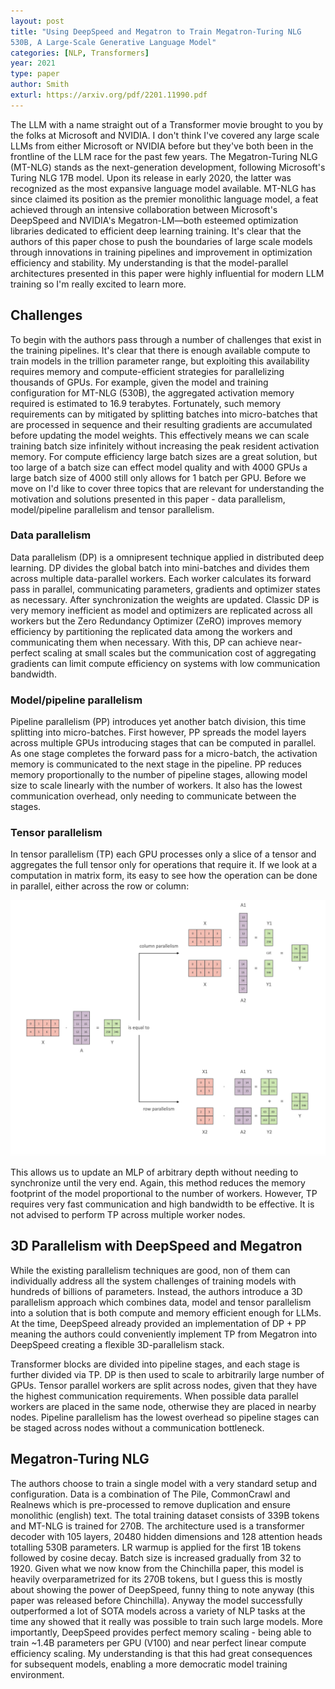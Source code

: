 ```yaml
---
layout: post
title: "Using DeepSpeed and Megatron to Train Megatron-Turing NLG
530B, A Large-Scale Generative Language Model"
categories: [NLP, Transformers]
year: 2021
type: paper
author: Smith
exturl: https://arxiv.org/pdf/2201.11990.pdf
---
```

The LLM with a name straight out of a Transformer movie brought to you by the folks at Microsoft and NVIDIA. I don't think I've covered any large scale LLMs from either Microsoft or NVIDIA before but they've both been in the frontline of the LLM race for the past few years. The Megatron-Turing NLG (MT-NLG) stands as the next-generation development, following Microsoft's Turing NLG 17B model. Upon its release in early 2020, the latter was recognized as the most expansive language model available. MT-NLG has since claimed its position as the premier monolithic language model, a feat achieved through an intensive collaboration between Microsoft's DeepSpeed and NVIDIA's Megatron-LM—both esteemed optimization libraries dedicated to efficient deep learning training. It's clear that the authors of this paper chose to push the boundaries of large scale models through innovations in training pipelines and improvement in optimization efficiency and stability. My understanding is that the model-parallel architectures presented in this paper were highly influential for modern LLM training so I'm really excited to learn more. 

## Challenges
To begin with the authors pass through a number of challenges that exist in the training pipelines. It's clear that there is enough available compute to train models in the trillion parameter range, but exploiting this availability requires memory and compute-efficient strategies for parallelizing thousands of GPUs. For example, given the model and training configuration for MT-NLG (530B), the aggregated activation memory required is estimated to 16.9 terabytes. Fortunately, such memory requirements can by mitigated by splitting batches into micro-batches that are processed in sequence and their resulting gradients are accumulated before updating the model weights. This effectively means we can scale training batch size infinitely without increasing the peak resident activation memory. For compute efficiency large batch sizes are a great solution, but too large of a batch size can effect model quality and with 4000 GPUs a large batch size of 4000 still only allows for 1 batch per GPU. Before we move on I'd like to cover three topics that are relevant for understanding the motivation and solutions presented in this paper - data parallelism, model/pipeline parallelism and tensor parallelism.

### Data parallelism
Data parallelism (DP) is a omnipresent technique applied in distributed deep learning. DP divides the global batch into mini-batches and divides them across multiple data-parallel workers. Each worker calculates its forward pass in parallel, communicating parameters, gradients and optimizer states as necessary. After synchronization the weights are updated. Classic DP is very memory inefficient as model and optimizers are replicated across all workers but the Zero Redundancy Optimizer (ZeRO) improves memory efficiency by partitioning the replicated data among the workers and communicating them when necessary. With this, DP can achieve near-perfect scaling at small scales but the communication cost of aggregating gradients can limit compute efficiency on systems with low communication bandwidth.

### Model/pipeline parallelism 
Pipeline parallelism (PP) introduces yet another batch division, this time splitting into micro-batches. First however, PP spreads the model layers across multiple GPUs introducing stages that can be computed in parallel. As one stage completes the forward pass for a micro-batch, the activation memory is communicated to the next stage in the pipeline. PP reduces memory proportionally to the number of pipeline stages, allowing model size to scale linearly with the number of workers. It also has the lowest communication overhead, only needing to communicate between the stages. 

### Tensor parallelism
In tensor parallelism (TP) each GPU processes only a slice of a tensor and aggregates the full tensor only for operations that require it. If we look at a computation in matrix form, its easy to see how the operation can be done in parallel, either across the row or column:

![](/images/TP.png)

This allows us to update an MLP of arbitrary depth without needing to synchronize until the very end. Again, this method reduces the memory footprint of the model proportional to the number of workers. However, TP requires very fast communication and high bandwidth to be effective. It is not advised to perform TP across multiple worker nodes. 

## 3D Parallelism with DeepSpeed and Megatron
While the existing parallelism techniques are good, non of them can individually address all the system challenges of training models with hundreds of billions of parameters. Instead, the authors introduce a 3D parallelism approach which combines data, model and tensor parallelism into a solution that is both compute and memory efficient enough for LLMs. At the time, DeepSpeed already provided an implementation of DP + PP meaning the authors could conveniently implement TP from Megatron into DeepSpeed creating a flexible 3D-parallelism stack. 

Transformer blocks are divided into pipeline stages, and each stage is further divided via TP. DP is then used to scale to arbitrarily large number of GPUs. Tensor parallel workers are split across nodes, given that they have the highest communication requirements. When possible data parallel workers are placed in the same node, otherwise they are placed in nearby nodes. Pipeline parallelism has the lowest overhead so pipeline stages can be staged across nodes without a communication bottleneck. 

## Megatron-Turing NLG
The authors choose to train a single model with a very standard setup and configuration. Data is a combination of The Pile, CommonCrawl and Realnews which is pre-processed to remove duplication and ensure monolithic (english) text. The total training dataset consists of 339B tokens and MT-NLG is trained for 270B. The architecture used is a transformer decoder with 105 layers, 20480 hidden dimensions and 128 attention heads totalling 530B parameters. LR warmup is applied for the first 1B tokens followed by cosine decay. Batch size is increased gradually from 32 to 1920. Given what we now know from the Chinchilla paper, this model is heavily overparametrized for its 270B tokens, but I guess this is mostly about showing the power of DeepSpeed, funny thing to note anyway (this paper was released before Chinchilla). Anyway the model successfully outperformed a lot of SOTA models across a variety of NLP tasks at the time any showed that it really was possible to train such large models. More importantly, DeepSpeed provides perfect memory scaling - being able to train ~1.4B parameters per GPU (V100) and near perfect linear compute efficiency scaling. My understanding is that this had great consequences for subsequent models, enabling a more democratic model training environment. 






